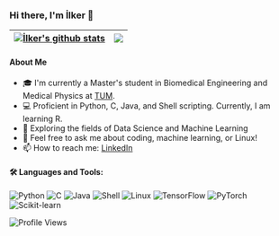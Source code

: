 ### Hi there, I'm İlker 👋

<!-- the personal vercel domain https://github-readme-stats-one-tau-85.vercel.app-->
| <a href="https://github.com/ilkermeliksitki/"><img align="center" src="https://github-readme-stats-one-tau-85.vercel.app/api?username=ilkermeliksitki&show_icons=true&include_all_commits=true&theme=buefy&hide_border=true" alt="İlker's github stats" /></a> | <a href="https://github.com/ilkermeliksitki"><img align="center" src="https://github-readme-stats-one-tau-85.vercel.app/api/top-langs/?username=ilkermeliksitki&layout=compact&theme=buefy&hide_border=true" /></a> |
| ---- | ---- |

#### About Me
- 🎓 I'm currently a Master's student in Biomedical Engineering and Medical Physics at <a href="https://www.tum.de/en/">TUM</a>. 
- 💻 Proficient in Python, C, Java, and Shell scripting. Currently, I am learning R.
- 🌱 Exploring the fields of Data Science and Machine Learning
- 💬 Feel free to ask me about coding, machine learning, or Linux!
- 📫 How to reach me: <a href="https://www.linkedin.com/in/ilkermelik/">LinkedIn</a>

#### 🛠️ Languages and Tools:
![Python](https://img.shields.io/badge/Python-3776AB?style=for-the-badge&logo=python&logoColor=white)
![C](https://img.shields.io/badge/C-A8B9CC?style=for-the-badge&logo=c&logoColor=white)
![Java](https://img.shields.io/badge/Java-007396?style=for-the-badge&logo=java&logoColor=white)
![Shell](https://img.shields.io/badge/Shell_Scripting-4EAA25?style=for-the-badge&logo=gnu-bash&logoColor=white)
![Linux](https://img.shields.io/badge/Linux-FCC624?style=for-the-badge&logo=linux&logoColor=black)
![TensorFlow](https://img.shields.io/badge/TensorFlow-FF6F00?style=for-the-badge&logo=tensorflow&logoColor=white)
![PyTorch](https://img.shields.io/badge/PyTorch-EE4C2C?style=for-the-badge&logo=pytorch&logoColor=white)
![Scikit-learn](https://img.shields.io/badge/Scikit--Learn-F7931E?style=for-the-badge&logo=scikit-learn&logoColor=white)


![Profile Views](https://komarev.com/ghpvc/?username=ilkermeliksitki&style=flat-square&color=blueviolet)
